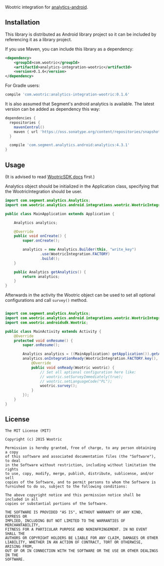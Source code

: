 Wootric integration for [analytics-android](https://github.com/segmentio/analytics-android).

## Installation
This library is distributed as Android library project so it can be included by referencing it as a library project.

If you use Maven, you can include this library as a dependency:

```xml
<dependency>
    <groupId>com.wootric</groupId>
    <artifactId>analytics-integration-wootric</artifactId>
    <version>0.1.6</version>
</dependency>
```

For Gradle users:

```groovy
compile 'com.wootric:analytics-integration-wootric:0.1.6'
```

It is also assumed that Segment's android analytics is available. The latest version can be added as dependency this way:

```groovy
dependencies {
  repositories {
    mavenCentral()
    maven { url 'https://oss.sonatype.org/content/repositories/snapshots/' }
  }

  compile 'com.segment.analytics.android:analytics:4.3.1'
}
```

## Usage

(It is advised to read [WootricSDK docs](https://github.com/Wootric/WootricSDK-Android) first.)

Analytics object should be initialized in the Application class, specifying that the WootricIntegration should be user.

```java
import com.segment.analytics.Analytics;
import com.wootric.analytics.android.integrations.wootric.WootricIntegration;

public class MainApplication extends Application {

    Analytics analytics;

    @Override
    public void onCreate() {
        super.onCreate();

        analytics = new Analytics.Builder(this, "write_key")
                .use(WootricIntegration.FACTORY)
                .build();
    }

    public Analytics getAnalytics() {
        return analytics;
    }
}
```

Afterwards in the activity the Wootric object can be used to set all optional configurations and call `survey()` method.

```java

import com.segment.analytics.Analytics;
import com.wootric.analytics.android.integrations.wootric.WootricIntegration;
import com.wootric.androidsdk.Wootric;

public class MainActivity extends Activity {
    @Override
    protected void onResume() {
        super.onResume();

        Analytics analytics = ((MainApplication) getApplication()).getAnalytics();
        analytics.onIntegrationReady(WootricIntegration.FACTORY.key(), new Analytics.Callback<Wootric>() {
            @Override
            public void onReady(Wootric wootric) {
                // Set all aptional configuration here like:
                // wootric.setSurveyImmediately(true);
                // wootric.setLanguageCode("PL");
                wootric.survey();
            }
        });
    }
}
```

## License

```
The MIT License (MIT)

Copyright (c) 2015 Wootric

Permission is hereby granted, free of charge, to any person obtaining a copy
of this software and associated documentation files (the "Software"), to deal
in the Software without restriction, including without limitation the rights
to use, copy, modify, merge, publish, distribute, sublicense, and/or sell
copies of the Software, and to permit persons to whom the Software is
furnished to do so, subject to the following conditions:

The above copyright notice and this permission notice shall be included in all
copies or substantial portions of the Software.

THE SOFTWARE IS PROVIDED "AS IS", WITHOUT WARRANTY OF ANY KIND, EXPRESS OR
IMPLIED, INCLUDING BUT NOT LIMITED TO THE WARRANTIES OF MERCHANTABILITY,
FITNESS FOR A PARTICULAR PURPOSE AND NONINFRINGEMENT. IN NO EVENT SHALL THE
AUTHORS OR COPYRIGHT HOLDERS BE LIABLE FOR ANY CLAIM, DAMAGES OR OTHER
LIABILITY, WHETHER IN AN ACTION OF CONTRACT, TORT OR OTHERWISE, ARISING FROM,
OUT OF OR IN CONNECTION WITH THE SOFTWARE OR THE USE OR OTHER DEALINGS IN THE
SOFTWARE.
```
